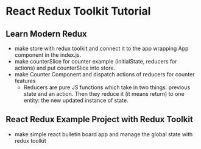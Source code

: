 # React Redux Toolkit Tutorial

## Learn Modern Redux

- make store with redux toolkit and connect it to the app wrapping App component in the index.js.
- make counterSlice for counter example (initialState, reducers for actions) and put counterSlice into store.
- make Counter Component and dispatch actions of reducers for counter features
  - Reducers are pure JS functions which take in two things: previous state and an action. Then they reduce it (it means return) to one entity: the new updated instance of state.

## React Redux Example Project with Redux Toolkit

- make simple react bulletin board app and manage the global state with redux toolkit
